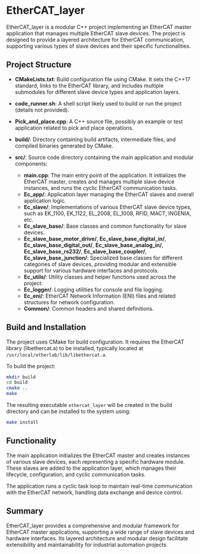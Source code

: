 # EtherCAT_layer

EtherCAT_layer is a modular C++ project implementing an EtherCAT master application that manages multiple EtherCAT slave devices. The project is designed to provide a layered architecture for EtherCAT communication, supporting various types of slave devices and their specific functionalities.

## Project Structure

- **CMakeLists.txt**: Build configuration file using CMake. It sets the C++17 standard, links to the EtherCAT library, and includes multiple submodules for different slave device types and application layers.

- **code_runner.sh**: A shell script likely used to build or run the project (details not provided).

- **Pick_and_place.cpp**: A C++ source file, possibly an example or test application related to pick and place operations.

- **build/**: Directory containing build artifacts, intermediate files, and compiled binaries generated by CMake.

- **src/**: Source code directory containing the main application and modular components:
  - **main.cpp**: The main entry point of the application. It initializes the EtherCAT master, creates and manages multiple slave device instances, and runs the cyclic EtherCAT communication tasks.
  - **Ec_app/**: Application layer managing the EtherCAT slaves and overall application logic.
  - **Ec_slave/**: Implementations of various EtherCAT slave device types, such as EK_1100, EK_1122, EL_2008, EL_1008, RFID, MACT, INGENIA, etc.
  - **Ec_slave_base/**: Base classes and common functionality for slave devices.
  - **Ec_slave_base_motor_drive/**, **Ec_slave_base_digital_in/**, **Ec_slave_base_digital_out/**, **Ec_slave_base_analog_in/**, **Ec_slave_base_rs232/**, **Ec_slave_base_coupler/**, **Ec_slave_base_junction/**: Specialized base classes for different categories of slave devices, providing modular and extensible support for various hardware interfaces and protocols.
  - **Ec_utils/**: Utility classes and helper functions used across the project.
  - **Ec_logger/**: Logging utilities for console and file logging.
  - **Ec_eni/**: EtherCAT Network Information (ENI) files and related structures for network configuration.
  - **Common/**: Common headers and shared definitions.

## Build and Installation

The project uses CMake for build configuration. It requires the EtherCAT library (libethercat.a) to be installed, typically located at `/usr/local/etherlab/lib/libethercat.a`.

To build the project:

```bash
mkdir build
cd build
cmake ..
make
```

The resulting executable `ethercat_layer` will be created in the build directory and can be installed to the system using:

```bash
make install
```

## Functionality

The main application initializes the EtherCAT master and creates instances of various slave devices, each representing a specific hardware module. These slaves are added to the application layer, which manages their lifecycle, configuration, and cyclic communication tasks.

The application runs a cyclic task loop to maintain real-time communication with the EtherCAT network, handling data exchange and device control.

## Summary

EtherCAT_layer provides a comprehensive and modular framework for EtherCAT master applications, supporting a wide range of slave devices and hardware interfaces. Its layered architecture and modular design facilitate extensibility and maintainability for industrial automation projects.
